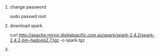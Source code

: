 1. change password

   sudo passwd root

2. download spark

   curl http://apache.mirror.digitalpacific.com.au/spark/spark-2.4.2/spark-2.4.2-bin-hadoop2.7.tgz -o spark.tgz

3. 
